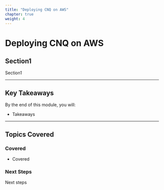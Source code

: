 ```yaml
---
title: "Deploying CNQ on AWS" 
chapter: true
weight: 4
---
```



# **Deploying CNQ on AWS**


## **Section1**  
Section1

---

## **Key Takeaways**  
By the end of this module, you will:  

- Takeaways
---

## **Topics Covered**  
### **Covered**  
- Covered

### **Next Steps**  
Next steps


